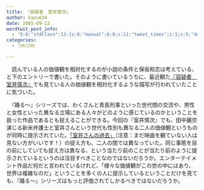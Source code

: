```yaml
---
title: 『容疑者　室井慎次』
author: kazu634
date: 2005-09-22
wordtwit_post_info:
  - 'O:8:"stdClass":13:{s:6:"manual";b:0;s:11:"tweet_times";i:1;s:5:"delay";i:0;s:7:"enabled";i:1;s:10:"separation";s:2:"60";s:7:"version";s:3:"3.7";s:14:"tweet_template";b:0;s:6:"status";i:2;s:6:"result";a:0:{}s:13:"tweet_counter";i:2;s:13:"tweet_log_ids";a:1:{i:0;i:2061;}s:9:"hash_tags";a:0:{}s:8:"accounts";a:1:{i:0;s:7:"kazu634";}}'
categories:
  - つれづれ

---
```

<div class="section">
<p>
    　読んでいる人の価値観を相対化するのが小説の条件と保坂和志は考えている、と下のエントリーで書いた。そのように書いているうちに、最近観た<a href="http://www.odoru-legend.com/suspect/" onclick="__gaTracker('send', 'event', 'outbound-article', 'http://www.odoru-legend.com/suspect/', '『容疑者　室井慎次』');" target="_blank">『容疑者　室井慎次』</a>でも見ている人の価値観を相対化するような描写が行われていたことに気づいた。
</p></p> 
  
<p>
    　『踊る～』シリーズでは、わくさんと青島刑事といった世代間の交流や、男性と女性といった異なる立場にある人々がどのように感じているのかということを扱った作品であるとも捉えることができる。今回の『室井慎次』でも、田中麗奈演じる新米弁護士と室井さんという世代も性別も異なる二人の価値観というものが同時に提示されていた。<a href="http://www.odoru-legend.com/suspect/" onclick="__gaTracker('send', 'event', 'outbound-article', 'http://www.odoru-legend.com/suspect/', '「室井さんの過去」');" target="_blank">「室井さんの過去」</a>（注意：まだ映画を観ていない人は見ない方がいいです！）の捉え方も、二人の間では異なっていた。同じ事態を目の前にしていても捉え方は異なる、という当たり前のことが当たり前のように提示されているというのは注目すべきことなのではないだろうか。エンターテイメント作品だ何だと言われているけれど、「様々な価値観がこの世の中にはあり、世界は複雑なのだ」ということを多くの人に提示しているということだけを見ても、『踊る～』シリーズはもっと評価されてしかるべきではないだろうか。
</p>
</div>
